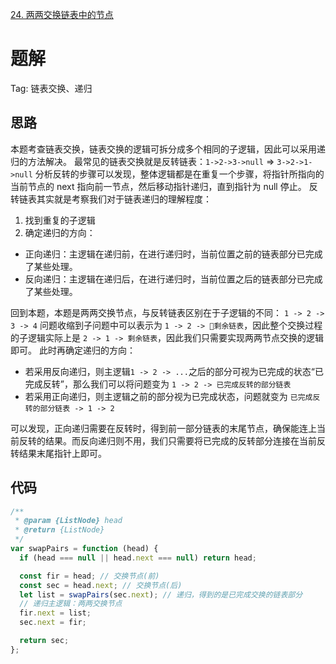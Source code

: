 [24. 两两交换链表中的节点](https://leetcode-cn.com/problems/swap-nodes-in-pairs/)

# 题解
Tag: 链表交换、递归

## 思路
本题考查链表交换，链表交换的逻辑可拆分成多个相同的子逻辑，因此可以采用递归的方法解决。
最常见的链表交换就是反转链表：`1->2->3->null` => `3->2->1->null`
分析反转的步骤可以发现，整体逻辑都是在重复一个步骤，将指针所指向的当前节点的 next 指向前一节点，然后移动指针递归，直到指针为 null 停止。
反转链表其实就是考察我们对于链表递归的理解程度：
1. 找到重复的子逻辑
2. 确定递归的方向：
* 正向递归：主逻辑在递归前，在进行递归时，当前位置之前的链表部分已完成了某些处理。
* 反向递归：主逻辑在递归后，在进行递归时，当前位置之后的链表部分已完成了某些处理。

回到本题，本题是两两交换节点，与反转链表区别在于子逻辑的不同：
`1 -> 2 -> 3 -> 4` 问题收缩到子问题中可以表示为 `1 -> 2 -> 剩余链表`，因此整个交换过程的子逻辑实际上是 `2 -> 1 -> 剩余链表`，因此我们只需要实现两两节点交换的逻辑即可。
此时再确定递归的方向：
* 若采用反向递归，则主逻辑`1 -> 2 -> ...`之后的部分可视为已完成的状态“已完成反转”，那么我们可以将问题变为 `1 -> 2 -> 已完成反转的部分链表`
* 若采用正向递归，则主逻辑之前的部分视为已完成状态，问题就变为 `已完成反转的部分链表 -> 1 -> 2`

可以发现，正向递归需要在反转时，得到前一部分链表的末尾节点，确保能连上当前反转的结果。而反向递归则不用，我们只需要将已完成的反转部分连接在当前反转结果末尾指针上即可。

## 代码
```js
/**
 * @param {ListNode} head
 * @return {ListNode}
 */
var swapPairs = function (head) {
  if (head === null || head.next === null) return head;

  const fir = head; // 交换节点(前)
  const sec = head.next; // 交换节点(后)
  let list = swapPairs(sec.next); // 递归，得到的是已完成交换的链表部分
  // 递归主逻辑：两两交换节点
  fir.next = list;
  sec.next = fir;

  return sec;
};
```